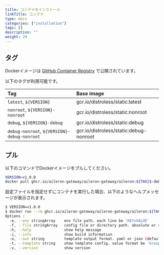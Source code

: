 ```yaml
---
title: コンテナをインストール
linkTitle: コンテナ
type: docs
categories: ["installation"]
tags: []
description: ""
weight: 20
---
```


## タグ

Dockerイメージは [GitHub Container Registry](https://github.com/orgs/aileron-gateway/packages?repo_name=aileron-gateway) で公開されています。

以下のタグが利用可能です。

| Tag                                         | Base image                             |
| :------------------------------------------ | :------------------------------------- |
| `latest`, `${VERSION}`                      | gcr.io/distroless/static:latest        |
| `nonroot`, `${VERSION}-nonroot`             | gcr.io/distroless/static:nonroot       |
| `debug`, `${VERSION}-debug`                 | gcr.io/distroless/static:debug         |
| `debug-nonroot`, `${VERSION}-debug-nonroot` | gcr.io/distroless/static:debug-nonroot |

## プル

以下のコマンドでDockerイメージをプルしてください。

```bash
VERSION=v1.0.0
docker pull ghcr.io/aileron-gateway/aileron-gateway/aileron:${TAG}$-debug
```

設定ファイルを指定せずにコンテナを実行した場合、以下のようなヘルプメッセージが表示されます。

```bash
$ VERSION=v1.0.0
$ docker run --rm ghcr.io/aileron-gateway/aileron-gateway/aileron:${TAG}$-debug
Options :
  -e, --env stringArray    env file path. each line be 'KEY=VALUE'
  -f, --file stringArray   config file or directory path. absolute or relative
  -h, --help               show help message
  -i, --info               show build information
  -o, --out string         template output format. yaml or json (default "yaml")
  -t, --template string    show template config. value format be 'Group/Version/Kind(/Namespace/Name)'
  -v, --version            show version
```
